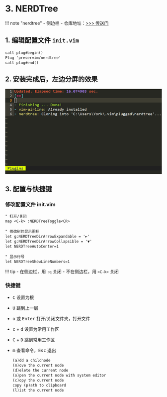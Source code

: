 # 3. NERDTree

!!! note "nerdtree"
    - 侧边栏
    - 仓库地址：<a href="https://github.com/preservim/nerdtree" target="_blank">>>> 传送门</a>

## 1. 编辑配置文件 `init.vim`

```
call plug#begin()
Plug 'preservim/nerdtree'
call plug#end()
```

## 2. 安装完成后，左边分屏的效果

![nerdtree](.\imgs\nerdtree.png)

## 3. 配置与快捷键

### 修改配置文件 init.vim

```
" 打开/关闭
map <C-k> :NERDTreeToggle<CR>

" 修改树的显示图标
let g:NERDTreeDirArrowExpandable = '►'
let g:NERDTreeDirArrowCollapsible = '▼'
let NERDTreeAutoCenter=1

" 显示行号
let NERDTreeShowLineNumbers=1
```

!!! tip
    - 在侧边栏，用 `:q` 关闭
    - 不在侧边栏，用 `<C-k>` 关闭

### 快捷键

- <kbd>C</kbd> 设置为根
- <kbd>U</kbd> 跳到上一层
- <kbd>o</kbd> 或 <kbd>Enter</kbd> 打开/关闭文件夹，打开文件
- <kbd>c</kbd> + <kbd>d</kbd> 设置为常用工作区
- <kbd>C</kbd> + <kbd>D</kbd> 跳到常用工作区
- <kbd>m</kbd> 查看命令，<kbd>Esc</kbd> 退出

    ```
    (a)dd a childnode
    (m)ove the current node
    (d)elete the current node
    (o)pen the current node with system editor
    (c)opy the current node
    copy (p)ath to clipboard
    (l)ist the current node
    ```
